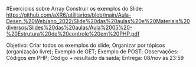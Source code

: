 #Exercícios sobre Array
Construir os exemplos do Slide:
https://github.com/aXR6/utilitarios/blob/main/Aula-Desen.%20Web/ano_2022/Slide%20das%20aulas%20e%20Materiais%20diversos/Slides%20das%20aulas/Aula%2005%20-%20Estrutura%20de%20controle%20em%20PHP.pdf

Objetivo:
Criar todos os exemplos do slide;
Organizar por tópicos (organização livre);
Exemplo de GET;
Exemplo de POST;
Observações:
Códigos em PHP;
Código + resultado da saída;
Entrega: 08/nov às 23:59
